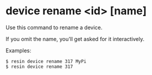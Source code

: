 # device rename &#60;id&#62; [name]

Use this command to rename a device.

If you omit the name, you'll get asked for it interactively.

Examples:

	$ resin device rename 317 MyPi
	$ resin device rename 317
